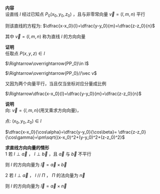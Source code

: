 **内容**  
设直线 $l$ 经过已知点 $P_0(x_0,y_0,z_0)$ ，且与非零常向量 $\vec v=(l,m,n)$ 平行  
  
则该直线的方程为: $\dfrac{x-x_0}{l}=\dfrac{y-y_0}{m}=\dfrac{z-z_0}{n}$  
  
其中 $\vec v=(l,m,n)$ 称为直线 $l$ 的方向向量  
  
**证明**  
任取点 $P(x,y,z)\in l$  
  
$\Rightarrow\overrightarrow{PP_0}\in l$  
  
$\Rightarrow\overrightarrow{PP_0}//\vec v$  
  
又因为两个向量平行，当且仅当坐标对应分量成比例  
  
$\Rightarrow\dfrac{x-x_0}{l}=\dfrac{y-y_0}{m}=\dfrac{z-z_0}{n}$  
  
**说明**  
向: $\vec v=\{l,m,n\}$(用叉乘求方向向量)，  
  
点: $(x_0,y_0,z_0)\in l$  
  
$\dfrac{x-x_0}{\cos\alpha}=\dfrac{y-y_0}{\cos\beta}= \dfrac{z-z_0}{\cos\gamma}=\pm\sqrt{(x-x_0)^2+(y-y_0)^2+(z-z_0)^2}$  
  
**求直线方向向量的情形**  
1 若 $l \perp\vec a$ ， $l \perp\vec b$ ，且 $\vec a$ 与 $\vec b$ 不平行  
  
则 $l$ 的方向向量为 $\vec l=\vec a\times \vec b$  
  
2 若 $l \perp\vec a$ ， $l\ //\ \Pi$ ， $\Pi$ 的法向量为 $\vec n$  
  
则 $l$ 的方向向量为 $\vec l=\vec a\times \vec n$  
